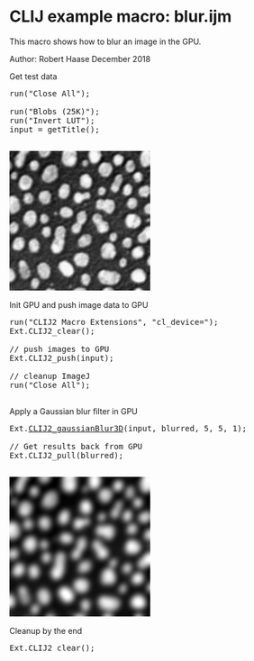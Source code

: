 

# CLIJ example macro: blur.ijm

This macro shows how to blur an image in the GPU.

Author: Robert Haase
December 2018

Get test data

<pre class="highlight">
run("Close All");

run("Blobs (25K)");
run("Invert LUT");
input = getTitle();

</pre>
<a href="image_1587209860344.png"><img src="image_1587209860344.png" width="250" alt="blobs.gif"/></a>

Init GPU
 and push image data to GPU

<pre class="highlight">
run("CLIJ2 Macro Extensions", "cl_device=");
Ext.CLIJ2_clear();

// push images to GPU
Ext.CLIJ2_push(input);

// cleanup ImageJ
run("Close All");

</pre>

Apply a Gaussian blur filter in GPU

<pre class="highlight">
Ext.<a href="https://clij.github.io/clij2-docs/reference_gaussianBlur3D">CLIJ2_gaussianBlur3D</a>(input, blurred, 5, 5, 1);

// Get results back from GPU
Ext.CLIJ2_pull(blurred);

</pre>
<a href="image_1587209864119.png"><img src="image_1587209864119.png" width="250" alt="CLIJ2_gaussianBlur3D_result140"/></a>

Cleanup by the end

<pre class="highlight">
Ext.CLIJ2_clear();
</pre>



</pre>
</pre>

